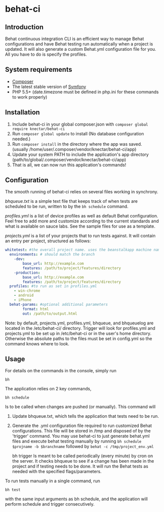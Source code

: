 behat-ci
================


## Introduction
Behat continuous integration CLI is an efficient way to manage Behat configurations and have Behat testing run automatically when a project is updated. It will also generate a custom Behat.yml configuration file for you. All you have to do is specify the profiles.

## System requirements
* [Composer](https://getcomposer.org/)
* The latest stable version of [Symfony](http://symfony.com/ "Symfony 2")
* PHP 5.5+ (date.timezone must be defined in php.ini for these commands to work properly)

## Installation

1. Include behat-ci in your global composer.json with `composer global require knectar/behat-ci`
2. Run `composer global update` to install (No database configuration needed.)
3. Run `composer install` in the directory where the app was saved. (usually /home/user/.composer/vendor/knectar/behat-ci/app)
4. Update your system PATH to include the application's app directory (path/to/global/.composer/vendor/knectar/behat-ci/app)
5. That is all, we can now run this application's commands!

## Configuration
The smooth running of behat-ci relies on several files working in synchrony.

_bhqueue.txt_ is a simple text file that keeps track of when tests are scheduled to be run, written to by the `bh schedule` command.

_profiles.yml_ is a list of device profiles as well as default Behat configuration. Feel free to add more and customize according to the current standards and what is available on sauce labs. See the sample files for use as a template.

_projects.yml_ is a list of your projects that to run tests against. It will contain an entry per project, structured as follows:

```yml
whitetest: #the overall project name. uses the beanstalkapp machine name
  environments: # should match the branch
    -dev:
        base_url: http://example.com
        features: /path/to/project/features/directory
    -production:
        base_url: http://example.com
        features: /path/to/project/features/directory
  profiles: #to run as set in profiles.yml
    - win-chrome
    - android
    - iPhone
  behat-params: #optional additional parameters
        format: html
        out: /path/to/output.html
```

Note: by default, projects.yml, profiles.yml, bhqueue, and bhqueuelog are located in the /etc/behat-ci/ directory. Trigger will look for profiles.yml and projects.yml to be set up in /etc/behat-ci or in the user's home directory. Otherwise the absolute paths to the files must be set in config.yml so the command knows where to look.

## Usage
For details on the commands in the console, simply run

    bh

The application relies on 2 key commands,

    bh schedule
Is to be called when changes are pushed (or manually). This command will
1. Update bhqueue.txt, which tells the application that tests need to be run.
2. Generate the .yml configuration file required to run customized Behat configurations. This file will be stored in /tmp and disposed of by the 'trigger' command. You may use behat-ci to just generate behat.yml files and execute behat testing manually by running `bh schedule $projname -b $branchname` followed by `behat -c /tmp/project_env.yml`

    bh trigger
Is meant to be called periodically (every minute) by cron on the server. It checks bhqueue to see if a change has been made in the project and if testing needs to be done. It will run the Behat tests as needed with the specified flags/parameters.

To run tests manually in a single command, run

    bh test
with the same input arguments as bh schedule, and the application will perform schedule and trigger consecutively.
